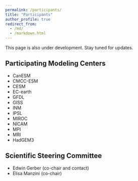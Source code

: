 ```yaml
---
permalink: /participants/
title: "Participants"
author_profile: true
redirect_from: 
  - /md/
  - /markdown.html
---
```


This page is also under development.  Stay tuned for updates.

## Participating Modeling Centers

* CanESM
* CMCC-ESM
* CESM
* EC-earth
* GFDL
* GISS
* INM
* IPSL
* MIROC
* NICAM
* MPI
* MRI
* HadGEM3

## Scientific Steering Committee

* Edwin Gerber (co-chair and contact)
* Elisa Manzini (co-chair)

